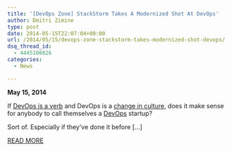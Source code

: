 ```yaml
---
title: '[DevOps Zone] StackStorm Takes A Modernized Shot At DevOps'
author: Dmitri Zimine
type: post
date: 2014-05-15T22:07:04+00:00
url: /2014/05/15/devops-zone-stackstorm-takes-modernized-shot-devops/
dsq_thread_id:
  - 4445108826
categories:
  - News

---
```

**May 15, 2014**

If <a href="https://devcentral.f5.com/articles/devops-is-a-verb" target="_blank">DevOps is a verb</a> and DevOps is a <a href="http://www.sdncentral.com/education/derick-winkworth-devops-change-culture/2014/04/" target="_blank">change in culture</a>, does it make sense for anybody to call themselves a <a href="http://www.sdncentral.com/flow/devops" target="_blank">DevOps</a> startup?

Sort of. Especially if they’ve done it before [&#8230;]

<a href="http://java.dzone.com/articles/stackstorm-takes-modernized?utm_source=feedburner&utm_medium=feed&utm_campaign=Feed%3A+javalobby%2Ffrontpage+%28Javalobby+%2F+Java+Zone%29" target="_blank">READ MORE</a>